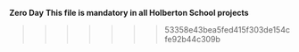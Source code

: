 
**Zero Day**
**This file is mandatory in all Holberton School projects** 
>>>>>>> 53358e43bea5fed415f303de154cfe92b44c309b
